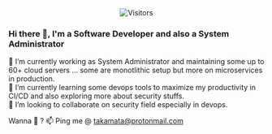 <div align="center"><img src="http://45.76.145.115:8080/count/tag.svg?url=https://github.com/ne018" alt="Visitors"></div>

### Hi there 👋, I'm a Software Developer and also a System Administrator
🔭 I’m currently working as System Administrator and maintaining some up to 60+ cloud servers ... some are monotlithic setup but more on microservices in production.<br>
🌱 I’m currently learning some devops tools to maximize my productivity in CI/CD and also exploring more about security stuffs.<br>
👯 I’m looking to collaborate on security field especially in devops.

Wanna 💬 ? 📫 Ping me @ takamata@protonmail.com 

<!--
**ne018/ne018** is a ✨ _special_ ✨ repository because its `README.md` (this file) appears on your GitHub profile.

Here are some ideas to get you started:

- 🔭 I’m currently working on ...
- 🌱 I’m currently learning ...
- 👯 I’m looking to collaborate on ...
- 🤔 I’m looking for help with ...
- 💬 Ask me about ...
- 📫 How to reach me: ...
- 😄 Pronouns: ...
- ⚡ Fun fact: ...
-->

